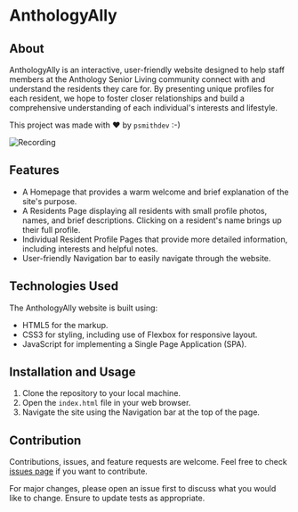 # AnthologyAlly

## About

AnthologyAlly is an interactive, user-friendly website designed to help staff members at the Anthology Senior Living community connect with and understand the residents they care for. By presenting unique profiles for each resident, we hope to foster closer relationships and build a comprehensive understanding of each individual's interests and lifestyle.

This project was made with :heart: by `psmithdev` :-)

![Recording](https://github.com/psmithdev/AnthologyAlly/assets/69760520/74dde8e6-49b5-408e-92cb-7bef386cb4ab)

## Features

- A Homepage that provides a warm welcome and brief explanation of the site's purpose.
- A Residents Page displaying all residents with small profile photos, names, and brief descriptions. Clicking on a resident's name brings up their full profile.
- Individual Resident Profile Pages that provide more detailed information, including interests and helpful notes.
- User-friendly Navigation bar to easily navigate through the website.

## Technologies Used

The AnthologyAlly website is built using:

- HTML5 for the markup.
- CSS3 for styling, including use of Flexbox for responsive layout.
- JavaScript for implementing a Single Page Application (SPA).

## Installation and Usage

1. Clone the repository to your local machine.
2. Open the `index.html` file in your web browser.
3. Navigate the site using the Navigation bar at the top of the page.

## Contribution

Contributions, issues, and feature requests are welcome. Feel free to check [issues page](https://github.com/psmithdev/AnthologyAlly/issues) if you want to contribute.

For major changes, please open an issue first to discuss what you would like to change. Ensure to update tests as appropriate.
